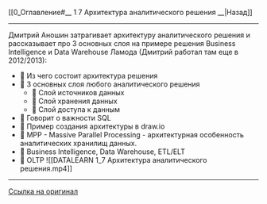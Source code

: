 [[0_Оглавление#__ 1 7 Архитектура аналитического решения __|Назад]]
___
Дмитрий Аношин затрагивает архитектуру аналитического решения и рассказывает про 3 основных слоя на примере решения Business Intelligence и Data Warehouse Ламода (Дмитрий работал там еще в 2012/2013): 
- 📌 Из чего состоит архитектура решения 
- 📌 3 основных слоя любого аналитического решения
	- 📌 Слой источников данных 
	- 📌 Слой хранения данных 
	- 📌 Слой доступа к данным 
- 📌 Говорит о важности SQL 
- 📌 Пример создания архитектуры в draw.io 
- 📌 MPP - Massive Parallel Processing - архитектурная особенность аналитических хранилищ данных. 
- 📌 Business Intelligence, Data Warehouse, ETL/ELT 
- 📌 OLTP
![[DATALEARN 1_7 Архитектура аналитического решения.mp4]]
___
[Ссылка на оригинал](https://www.youtube.com/watch?v=_M8yxr2Inyo&list=PLkcP_moW_BpP2w9ZPqW3MGaIfrX2o5MPa&index=7)
